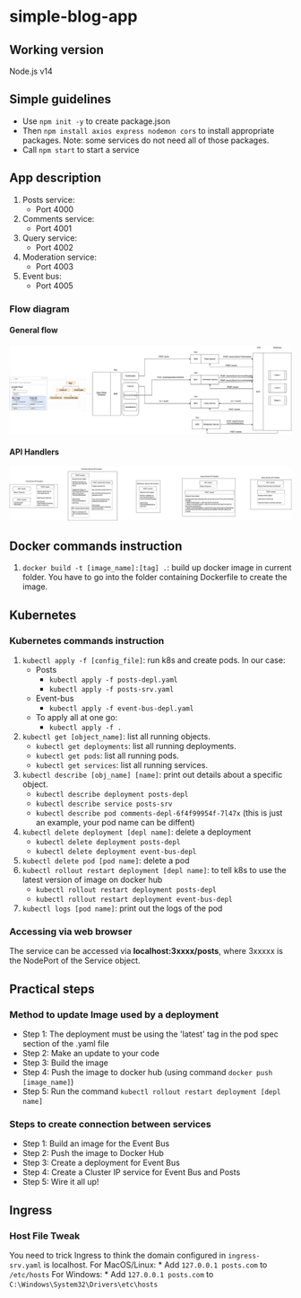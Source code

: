 # simple-blog-app
## Working version
Node.js v14

## Simple guidelines
* Use `npm init -y` to create package.json
* Then `npm install axios express nodemon cors` to install appropriate packages. Note: some services do not need all of those packages.
* Call `npm start` to start a service

## App description
1. Posts service: 
    * Port 4000
2. Comments service: 
    * Port 4001
3. Query service: 
    * Port 4002
4. Moderation service: 
    * Port 4003
5. Event bus: 
    * Port 4005

### Flow diagram
#### General flow
![General Flow](images/GeneralFlow.png)
#### API Handlers
![API Handlers](images/APIHandlers.png)

## Docker commands instruction
1. `docker build -t [image_name]:[tag] .`: build up docker image in current folder. You have to go into the folder containing Dockerfile to create the image.

## Kubernetes
### Kubernetes commands instruction
1. `kubectl apply -f [config_file]`: run k8s and create pods. In our case:
    * Posts
        + `kubectl apply -f posts-depl.yaml`
        + `kubectl apply -f posts-srv.yaml`
    * Event-bus
        + `kubectl apply -f event-bus-depl.yaml`
    * To apply all at one go:
        + `kubectl apply -f .`
2. `kubectl get [object_name]`: list all running objects.
    + `kubectl get deployments`: list all running deployments.
    + `kubectl get pods`: list all running pods.
    + `kubectl get services`: list all running services.
3. `kubectl describe [obj_name] [name]`: print out details about a specific object.
    + `kubectl describe deployment posts-depl`
    + `kubectl describe service posts-srv`
    + `kubectl describe pod comments-depl-6f4f99954f-7l47x` (this is just an example, your pod name can be diffent)
4. `kubectl delete deployment [depl name]`: delete a deployment
    + `kubectl delete deployment posts-depl`
    + `kubectl delete deployment event-bus-depl`
5. `kubectl delete pod [pod name]`: delete a pod
6. `kubectl rollout restart deployment [depl name]`: to tell k8s to use the latest version of image on docker hub
    + `kubectl rollout restart deployment posts-depl`
    + `kubectl rollout restart deployment event-bus-depl`
7. `kubectl logs [pod name]`: print out the logs of the pod

### Accessing via web browser
The service can be accessed via **localhost:3xxxx/posts**, where 3xxxxx is the NodePort of the Service object.

## Practical steps
### Method to update Image used by a deployment
* Step 1: The deployment must be using the 'latest' tag in the pod spec section of the .yaml file
* Step 2: Make an update to your code
* Step 3: Build the image
* Step 4: Push the image to docker hub (using command `docker push [image_name]`)
* Step 5: Run the command `kubectl rollout restart deployment [depl name]`

### Steps to create connection between services
* Step 1: Build an image for the Event Bus
* Step 2: Push the image to Docker Hub
* Step 3: Create a deployment for Event Bus
* Step 4: Create a Cluster IP service for Event Bus and Posts
* Step 5: Wire it all up!

## Ingress
### Host File Tweak
You need to trick Ingress to think the domain configured in `ingress-srv.yaml` is localhost.
For MacOS/Linux:
    * Add `127.0.0.1 posts.com` to `/etc/hosts`
For Windows:
    * Add `127.0.0.1 posts.com` to `C:\Windows\System32\Drivers\etc\hosts`